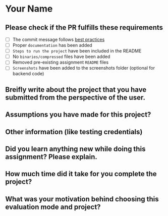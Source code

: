 # Your Name

## Please check if the PR fulfills these requirements

- [ ] The commit message follows [best practices](https://github.community/t/best-practices-for-pull-requests/10195)
- [ ] Proper `documentation` has been added
- [ ] `Steps to run the project` have been included in the README
- [ ] No `binaries/compressed` files have been added
- [ ] Removed pre-existing assignment `README` files
- [ ] `Screenshots` have been added to the screenshots folder (optional for backend code)

## Breifly write about the project that you have submitted from the perspective of the user.




## Assumptions you have made for this project?





## Other information (like testing credentials)




## Did you learn anything new while doing this assignment? Please explain.




## How much time did it take for you complete the project?



## What was your motivation behind choosing this evaluation mode and project?


